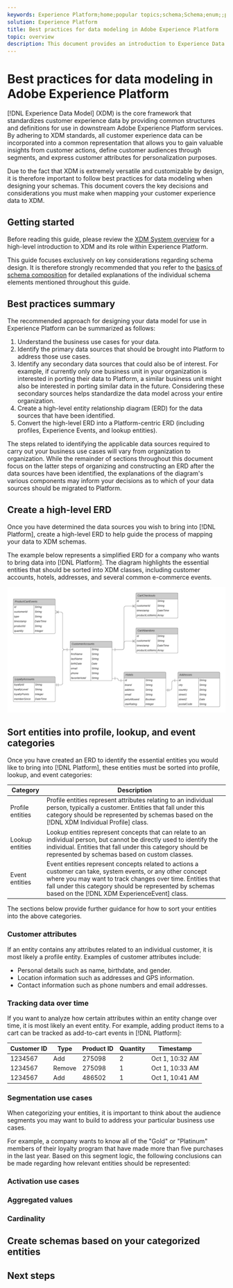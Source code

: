 ```yaml
---
keywords: Experience Platform;home;popular topics;schema;Schema;enum;;primary identity;primary idenity;XDM individual profile;Experience event;XDM Experience Event;XDM ExperienceEvent;experienceEvent;experienceevent;XDM Experienceevenet;schema design
solution: Experience Platform
title: Best practices for data modeling in Adobe Experience Platform
topic: overview
description: This document provides an introduction to Experience Data Model (XDM) schemas and the building blocks, principles, and best practices for composing schemas to be used in Adobe Experience Platform.
---
```


# Best practices for data modeling in Adobe Experience Platform

[!DNL Experience Data Model] (XDM) is the core framework that standardizes customer experience data by providing common structures and definitions for use in downstream Adobe Experience Platform services. By adhering to XDM standards, all customer experience data can be incorporated into a common representation that allows you to gain valuable insights from customer actions, define customer audiences through segments, and express customer attributes for personalization purposes.

Due to the fact that XDM is extremely versatile and customizable by design, it is therefore important to follow best practices for data modeling when designing your schemas. This document covers the key decisions and considerations you must make when mapping your customer experience data to XDM.

## Getting started

Before reading this guide, please review the [XDM System overview](../home.md) for a high-level introduction to XDM and its role within Experience Platform.

This guide focuses exclusively on key considerations regarding schema design. It is therefore strongly recommended that you refer to the [basics of schema composition](./composition.md) for detailed explanations of the individual schema elements mentioned throughout this guide.

## Best practices summary

The recommended approach for designing your data model for use in Experience Platform can be summarized as follows:

1. Understand the business use cases for your data.
1. Identify the primary data sources that should be brought into Platform to address those use cases.
1. Identify any secondary data sources that could also be of interest. For example, if currently only one business unit in your organization is interested in porting their data to Platform, a similar business unit might also be interested in porting similar data in the future. Considering these secondary sources helps standardize the data model across your entire organization.
1. Create a high-level entity relationship diagram (ERD) for the data sources that have been identified.
1. Convert the high-level ERD into a Platform-centric ERD (including profiles, Experience Events, and lookup entities).

The steps related to identifying the applicable data sources required to carry out your business use cases will vary from organization to organization. While the remainder of sections throughout this document focus on the latter steps of organizing and constructing an ERD after the data sources have been identified, the explanations of the diagram's various components may inform your decisions as to which of your data sources should be migrated to Platform.

## Create a high-level ERD

Once you have determined the data sources you wish to bring into [!DNL Platform], create a high-level ERD to help guide the process of mapping your data to XDM schemas.

The example below represents a simplified ERD for a company who wants to bring data into [!DNL Platform]. The diagram highlights the essential entities that should be sorted into XDM classes, including customer accounts, hotels, addresses, and several common e-commerce events.

![](../images/best-practices/erd.png)

## Sort entities into profile, lookup, and event categories

Once you have created an ERD to identify the essential entities you would like to bring into [!DNL Platform], these entities must be sorted into profile, lookup, and event categories:

| Category | Description |
| --- | --- |
| Profile entities | Profile entities represent attributes relating to an individual person, typically a customer. Entities that fall under this category should be represented by schemas based on the [!DNL XDM Individual Profile] class. |
| Lookup entities | Lookup entities represent concepts that can relate to an individual person, but cannot be directly used to identify the individual. Entities that fall under this category should be represented by schemas based on custom classes. |
| Event entities | Event entities represent concepts related to actions a customer can take, system events, or any other concept where you may want to track changes over time. Entities that fall under this category should be represented by schemas based on the [!DNL XDM ExperienceEvent] class. |

The sections below provide further guidance for how to sort your entities into the above categories.

### Customer attributes

If an entity contains any attributes related to an individual customer, it is most likely a profile entity. Examples of customer attributes include:

* Personal details such as name, birthdate, and gender.
* Location information such as addresses and GPS information.
* Contact information such as phone numbers and email addresses.

### Tracking data over time

If you want to analyze how certain attributes within an entity change over time, it is most likely an event entity. For example, adding product items to a cart can be tracked as add-to-cart events in [!DNL Platform]:

| Customer ID | Type | Product ID | Quantity | Timestamp |
| --- | --- | --- | --- | --- |
| 1234567 | Add | 275098 | 2 | Oct 1, 10:32 AM |
| 1234567 | Remove | 275098 | 1 | Oct 1, 10:33 AM |
| 1234567 | Add | 486502 | 1 | Oct 1, 10:41 AM |

### Segmentation use cases

When categorizing your entities, it is important to think about the audience segments you may want to build to address your particular business use cases.

For example, a company wants to know all of the "Gold" or "Platinum" members of their loyalty program that have made more than five purchases in the last year. Based on this segment logic, the following conclusions can be made regarding how relevant entities should be represented:

### Activation use cases

### Aggregated values

### Cardinality

## Create schemas based on your categorized entities

## Next steps